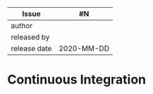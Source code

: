 
| Issue |  #N |
| ----- | --- |
| author       | |
| released by  | |
| release date | 2020-MM-DD |

# Continuous Integration